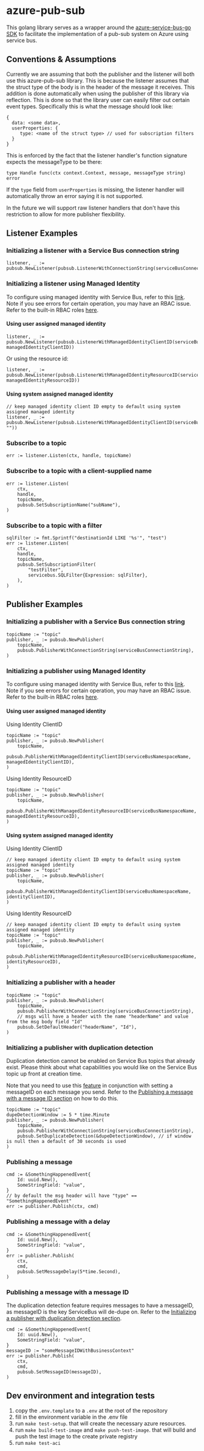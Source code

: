# azure-pub-sub
This golang library serves as a wrapper around the [azure-service-bus-go SDK](https://github.com/Azure/azure-service-bus-go) to facilitate the implementation of a pub-sub system on Azure using service bus.

## Conventions & Assumptions
Currently we are assuming that both the publisher and the listener will both use this azure-pub-sub library.
This is because the listener assumes that the struct type of the body is in the header of the message it receives.
This addition is done automatically when using the publisher of this library via reflection.
This is done so that the library user can easily filter out certain event types.
Specifically this is what the message should look like:

```
{
  data: <some data>,
  userProperties: {
     type: <name of the struct type> // used for subscription filters
  }
}
```
This is enforced by the fact that the listener handler's function signature expects the messageType to be there:
```
type Handle func(ctx context.Context, message, messageType string) error
```
If the `type` field from `userProperties` is missing, the listener handler will automatically throw an error saying it is not supported.

In the future we will support raw listener handlers that don't have this restriction to allow for more publisher flexibility.

## Listener Examples
### Initializing a listener with a Service Bus connection string
```
listener, _ := pubsub.NewListener(pubsub.ListenerWithConnectionString(serviceBusConnectionString))
```

### Initializing a listener using Managed Identity
To configure using managed identity with Service Bus, refer to this [link](https://docs.microsoft.com/en-us/azure/service-bus-messaging/service-bus-managed-service-identity).
Note if you see errors for certain operation, you may have an RBAC issue. Refer to the built-in RBAC roles [here](https://docs.microsoft.com/en-us/azure/service-bus-messaging/service-bus-managed-service-identity#built-in-rbac-roles-for-azure-service-bus).
#### Using user assigned managed identity
```
listener, _ := pubsub.NewListener(pubsub.ListenerWithManagedIdentityClientID(serviceBusNamespaceName, managedIdentityClientID))
```
Or using the resource id:
```
listener, _ := pubsub.NewListener(pubsub.ListenerWithManagedIdentityResourceID(serviceBusNamespaceName, managedIdentityResourceID))
```

#### Using system assigned managed identity
```
// keep managed identity client ID empty to default using system assigned managed identity
listener, _ := pubsub.NewListener(pubsub.ListenerWithManagedIdentityClientID(serviceBusNamespaceName, ""))
```

### Subscribe to a topic
```
err := listener.Listen(ctx, handle, topicName)
```

### Subscribe to a topic with a client-supplied name
```
err := listener.Listen(
    ctx,
    handle,
    topicName,
    pubsub.SetSubscriptionName("subName"),
)
```

### Subscribe to a topic with a filter
```
sqlFilter := fmt.Sprintf("destinationId LIKE '%s'", "test")
err := listener.Listen(
    ctx,
    handle,
    topicName,
    pubsub.SetSubscriptionFilter(
        "testFilter",
        servicebus.SQLFilter{Expression: sqlFilter},
    ),
)
```

## Publisher Examples
### Initializing a publisher with a Service Bus connection string
```
topicName := "topic"
publisher, _ := pubsub.NewPublisher(
    topicName,
    pubsub.PublisherWithConnectionString(serviceBusConnectionString),
)
```

### Initializing a publisher using Managed Identity
To configure using managed identity with Service Bus, refer to this [link](https://docs.microsoft.com/en-us/azure/service-bus-messaging/service-bus-managed-service-identity).
Note if you see errors for certain operation, you may have an RBAC issue. Refer to the built-in RBAC roles [here](https://docs.microsoft.com/en-us/azure/service-bus-messaging/service-bus-managed-service-identity#built-in-rbac-roles-for-azure-service-bus).
#### Using user assigned managed identity
Using Identity ClientID
```
topicName := "topic"
publisher, _ := pubsub.NewPublisher(
    topicName,
    pubsub.PublisherWithManagedIdentityClientID(serviceBusNamespaceName, managedIdentityClientID),
)
```
Using Identity ResourceID
```
topicName := "topic"
publisher, _ := pubsub.NewPublisher(
    topicName,
    pubsub.PublisherWithManagedIdentityResourceID(serviceBusNamespaceName, managedIdentityResourceID),
)
```

#### Using system assigned managed identity
Using Identity ClientID
```
// keep managed identity client ID empty to default using system assigned managed identity
topicName := "topic"
publisher, _ := pubsub.NewPublisher(
    topicName,
    pubsub.PublisherWithManagedIdentityClientID(serviceBusNamespaceName, identityClientID),
)
```
Using Identity ResourceID
```
// keep managed identity client ID empty to default using system assigned managed identity
topicName := "topic"
publisher, _ := pubsub.NewPublisher(
    topicName,
    pubsub.PublisherWithManagedIdentityResourceID(serviceBusNamespaceName, identityResourceID),
)
```



### Initializing a publisher with a header
```
topicName := "topic"
publisher, _ := pubsub.NewPublisher(
    topicName,
    pubsub.PublisherWithConnectionString(serviceBusConnectionString),
    // msgs will have a header with the name "headerName" and value from the msg body field "Id"
    pubsub.SetDefaultHeader("headerName", "Id"),
)
```

### Initializing a publisher with duplication detection
Duplication detection cannot be enabled on Service Bus topics that already exist.
Please think about what capabilities you would like on the Service Bus topic up front at creation time.

Note that you need to use this [feature](https://docs.microsoft.com/en-us/azure/service-bus-messaging/duplicate-detection) in conjunction with setting a messageID on each message you send.
Refer to the [Publishing a message with a message ID section](#publishing-a-message-with-a-message-id) on how to do this.

```
topicName := "topic"
dupeDetectionWindow := 5 * time.Minute
publisher, _ := pubsub.NewPublisher(
    topicName,
    pubsub.PublisherWithConnectionString(serviceBusConnectionString),
    pubsub.SetDuplicateDetection(&dupeDetectionWindow), // if window is null then a default of 30 seconds is used
)
```

### Publishing a message
```
cmd := &SomethingHappenedEvent{
    Id: uuid.New(),
    SomeStringField: "value",
}
// by default the msg header will have "type" == "SomethingHappenedEvent"
err := publisher.Publish(ctx, cmd)
```

### Publishing a message with a delay
```
cmd := &SomethingHappenedEvent{
    Id: uuid.New(),
    SomeStringField: "value",
}
err := publisher.Publish(
    ctx,
    cmd,
    pubsub.SetMessageDelay(5*time.Second),
)
```

### Publishing a message with a message ID
The duplication detection feature requires messages to have a messageID, as messageID is the key ServiceBus will de-dupe on.
Refer to the [Initializing a publisher with duplication detection section](#initializing-a-publisher-with-duplication-detection).
```
cmd := &SomethingHappenedEvent{
    Id: uuid.New(),
    SomeStringField: "value",
}
messageID := "someMessageIDWithBusinessContext"
err := publisher.Publish(
    ctx,
    cmd,
    pubsub.SetMessageID(messageID),
)
```
## Dev environment and integration tests

1. copy the `.env.template` to a `.env` at the root of the repository
2. fill in the environment variable in the .env file 
3. run `make test-setup`. that will create the necessary azure resources.
4. run `make build-test-image` and `make push-test-image`. that will build and push the test image to the create private registry
5. run `make test-aci`
